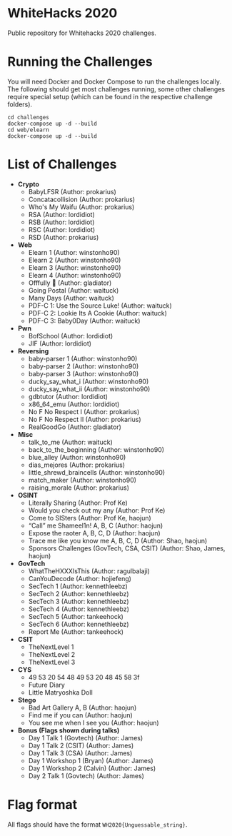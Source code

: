 # WhiteHacks 2020

Public repository for Whitehacks 2020 challenges.

# Running the Challenges

You will need Docker and Docker Compose to run the challenges locally. The following should get most challenges running, some other challenges require special setup (which can be found in the respective challenge folders).

```
cd challenges
docker-compose up -d --build
cd web/elearn
docker-compose up -d --build
```

# List of Challenges
- **Crypto**
    - BabyLFSR (Author: prokarius)
    - Concatacollision (Author: prokarius)
    - Who's My Waifu (Author: prokarius)
    - RSA (Author: lordidiot)
    - RSB (Author: lordidiot)
    - RSC (Author: lordidiot)
    - RSD (Author: prokarius)
- **Web**
    - Elearn 1 (Author: winstonho90)
    - Elearn 2 (Author: winstonho90)
    - Elearn 3 (Author: winstonho90)
    - Elearn 4 (Author: winstonho90)
    - Offfully 🍊 (Author: gladiator)
    - Going Postal (Author: waituck)
    - Many Days (Author: waituck)
    - PDF-C 1: Use the Source Luke! (Author: waituck)
    - PDF-C 2: Lookie Its A Cookie (Author: waituck)
    - PDF-C 3: Baby0Day (Author: waituck)
- **Pwn**
    - BofSchool (Author: lordidiot)
    - JIF (Author: lordidiot)
- **Reversing**
    - baby-parser 1 (Author: winstonho90)
    - baby-parser 2 (Author: winstonho90)
    - baby-parser 3 (Author: winstonho90)
    - ducky_say_what_i (Author: winstonho90)
    - ducky_say_what_ii (Author: winstonho90)
    - gdbtutor (Author: lordidiot)
    - x86_64_emu (Author: lordidiot)
    - No F No Respect I (Author: prokarius)
    - No F No Respect II (Author: prokarius)
    - RealGoodGo (Author: gladiator)
- **Misc**
    - talk_to_me (Author: waituck)
    - back_to_the_beginning (Author: winstonho90)
    - blue_alley (Author: winstonho90)
    - dias_mejores (Author: prokarius)
    - little_shrewd_braincells (Author: winstonho90)
    - match_maker (Author: winstonho90)  
    - raising_morale (Author: prokarius)
- **OSINT**
	- Literally Sharing (Author: Prof Ke)
	- Would you check out my any (Author: Prof Ke)
	- Come to SISters (Author: Prof Ke, haojun)
	- “Call” me Shameel1n! A, B, C (Author: haojun)
	- Expose the raoter A, B, C, D (Author: haojun)
	- Trace me like you know me A, B, C, D (Author: Shao, haojun)
	- Sponsors Challenges (GovTech, CSA, CSIT) (Author: Shao, James, haojun)
- **GovTech**
    - WhatTheHXXXIsThis (Author: ragulbalaji)
    - CanYouDecode (Author: hojiefeng)
    - SecTech 1 (Author: kennethleebz)
    - SecTech 2 (Author: kennethleebz)
    - SecTech 3 (Author: kennethleebz)
    - SecTech 4 (Author: kennethleebz)
    - SecTech 5 (Author: tankeehock)
    - SecTech 6 (Author: kennethleebz)
    - Report Me (Author: tankeehock)
- **CSIT**
    - TheNextLevel 1
    - TheNextLevel 2
    - TheNextLevel 3
- **CYS**
    - 49 53 20 54 48 49 53 20 48 45 58 3f
    - Future Diary
    - Little Matryoshka Doll
- **Stego**
    - Bad Art Gallery A, B (Author: haojun)
    - Find me if you can (Author: haojun)
	- You see me when I see you (Author: haojun)
- **Bonus (Flags shown during talks)**
    - Day 1 Talk 1 (Govtech) (Author: James)
    - Day 1 Talk 2 (CSIT) (Author: James)
	- Day 1 Talk 3 (CSA) (Author: James)
    - Day 1 Workshop 1 (Bryan) (Author: James)
    - Day 1 Workshop 2 (Calvin) (Author: James)
    - Day 2 Talk 1 (Govtech) (Author: James)

# Flag format

All flags should have the format `WH2020{Unguessable_string}`.

